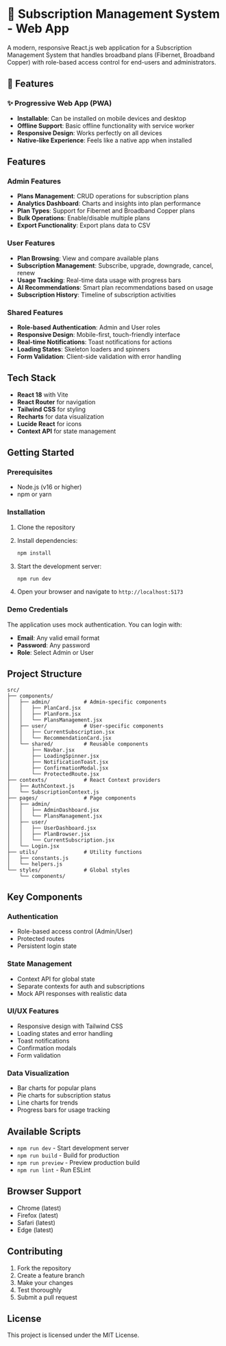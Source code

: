 # 📱 Subscription Management System - Web App

A modern, responsive React.js web application for a Subscription Management System that handles broadband plans (Fibernet, Broadband Copper) with role-based access control for end-users and administrators.

## 🌟 Features

### ✨ Progressive Web App (PWA)
- **Installable**: Can be installed on mobile devices and desktop
- **Offline Support**: Basic offline functionality with service worker
- **Responsive Design**: Works perfectly on all devices
- **Native-like Experience**: Feels like a native app when installed

## Features

### Admin Features
- **Plans Management**: CRUD operations for subscription plans
- **Analytics Dashboard**: Charts and insights into plan performance
- **Plan Types**: Support for Fibernet and Broadband Copper plans
- **Bulk Operations**: Enable/disable multiple plans
- **Export Functionality**: Export plans data to CSV

### User Features
- **Plan Browsing**: View and compare available plans
- **Subscription Management**: Subscribe, upgrade, downgrade, cancel, renew
- **Usage Tracking**: Real-time data usage with progress bars
- **AI Recommendations**: Smart plan recommendations based on usage
- **Subscription History**: Timeline of subscription activities

### Shared Features
- **Role-based Authentication**: Admin and User roles
- **Responsive Design**: Mobile-first, touch-friendly interface
- **Real-time Notifications**: Toast notifications for actions
- **Loading States**: Skeleton loaders and spinners
- **Form Validation**: Client-side validation with error handling

## Tech Stack

- **React 18** with Vite
- **React Router** for navigation
- **Tailwind CSS** for styling
- **Recharts** for data visualization
- **Lucide React** for icons
- **Context API** for state management

## Getting Started

### Prerequisites
- Node.js (v16 or higher)
- npm or yarn

### Installation

1. Clone the repository
2. Install dependencies:
   ```bash
   npm install
   ```

3. Start the development server:
   ```bash
   npm run dev
   ```

4. Open your browser and navigate to `http://localhost:5173`

### Demo Credentials

The application uses mock authentication. You can login with:
- **Email**: Any valid email format
- **Password**: Any password
- **Role**: Select Admin or User

## Project Structure

```
src/
├── components/
│   ├── admin/           # Admin-specific components
│   │   ├── PlanCard.jsx
│   │   ├── PlanForm.jsx
│   │   └── PlansManagement.jsx
│   ├── user/            # User-specific components
│   │   ├── CurrentSubscription.jsx
│   │   └── RecommendationCard.jsx
│   └── shared/          # Reusable components
│       ├── Navbar.jsx
│       ├── LoadingSpinner.jsx
│       ├── NotificationToast.jsx
│       ├── ConfirmationModal.jsx
│       └── ProtectedRoute.jsx
├── contexts/            # React Context providers
│   ├── AuthContext.js
│   └── SubscriptionContext.js
├── pages/               # Page components
│   ├── admin/
│   │   ├── AdminDashboard.jsx
│   │   └── PlansManagement.jsx
│   ├── user/
│   │   ├── UserDashboard.jsx
│   │   ├── PlanBrowser.jsx
│   │   └── CurrentSubscription.jsx
│   └── Login.jsx
├── utils/               # Utility functions
│   ├── constants.js
│   └── helpers.js
└── styles/              # Global styles
    └── components/
```

## Key Components

### Authentication
- Role-based access control (Admin/User)
- Protected routes
- Persistent login state

### State Management
- Context API for global state
- Separate contexts for auth and subscriptions
- Mock API responses with realistic data

### UI/UX Features
- Responsive design with Tailwind CSS
- Loading states and error handling
- Toast notifications
- Confirmation modals
- Form validation

### Data Visualization
- Bar charts for popular plans
- Pie charts for subscription status
- Line charts for trends
- Progress bars for usage tracking

## Available Scripts

- `npm run dev` - Start development server
- `npm run build` - Build for production
- `npm run preview` - Preview production build
- `npm run lint` - Run ESLint

## Browser Support

- Chrome (latest)
- Firefox (latest)
- Safari (latest)
- Edge (latest)

## Contributing

1. Fork the repository
2. Create a feature branch
3. Make your changes
4. Test thoroughly
5. Submit a pull request

## License

This project is licensed under the MIT License.